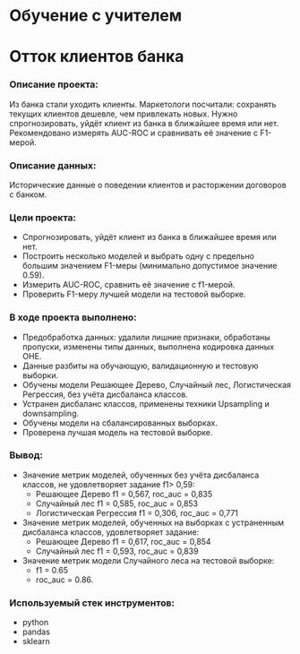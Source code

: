 # Обучение с учителем
# Отток клиентов банка
### Описание проекта: 
Из банка стали уходить клиенты. Маркетологи посчитали: сохранять текущих клиентов дешевле, чем привлекать новых. Нужно спрогнозировать, уйдёт клиент из банка в ближайшее время или нет. Рекомендовано измерять AUC-ROC и сравнивать её значение с F1-мерой.
### Описание данных:
Исторические данные о поведении клиентов и расторжении договоров с банком.
### Цели проекта:
- Спрогнозировать, уйдёт клиент из банка в ближайшее время или нет. 
- Построить несколько моделей и выбрать одну с предельно большим значением F1-меры (минимально допустимое значение 0.59). 
- Измерить AUC-ROC, сравнить её значение с f1-мерой.
- Проверить F1-меру лучшей модели на тестовой выборке.
### В ходе проекта выполнено:
- Предобработка данных: удалили лишние признаки, обработаны пропуски, изменены типы данных, выполнена кодировка данных OHE.
- Данные разбиты на обучающую, валидационную и тестовую выборки.
- Обучены модели Решающее Дерево, Случайный лес, Логистическая Регрессия, без учёта дисбаланса классов. 
- Устранен дисбаланс классов, применены техники Upsampling и downsampling. 
- Обучены модели на сбалансированных выборках.
- Проверена лучшая модель на тестовой выборке.
### Вывод:
- Значение метрик моделей, обученных без учёта дисбаланса классов, не удовлетворяет задание f1> 0,59: 
  - Решающее Дерево f1 = 0,567, roc_auc = 0,835
  - Случайный лес f1 = 0,585, roc_auc = 0,853
  - Логистическая Регрессия f1 = 0,306, roc_auc = 0,771
- Значение метрик моделей, обученных на выборках с устраненным дисбаланса классов, удовлетворяет задание: 
  - Решающее Дерево f1 = 0,617, roc_auc = 0,854
  - Случайный лес f1 = 0,593, roc_auc = 0,839
- Значение метрик модели Случайного леса на тестовой выборке: 
  - f1 = 0.65
  - roc_auc = 0.86.
### Используемый стек инструментов:
- python
- pandas
- sklearn
